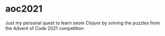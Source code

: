 # aoc2021

Just my personal quest to learn seom Clojure by solving the puzzles from the Advent of Code 2021 competition